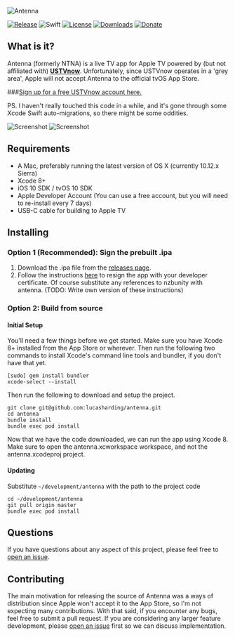 ![Antenna](https://raw.githubusercontent.com/lucasharding/antenna/master/Screenshots/wordmark.png)

[![Release](https://img.shields.io/github/release/lucasharding/antenna.svg)](https://github.com/lucasharding/antenna/releases/latest)
![Swift](https://img.shields.io/badge/swift-3.0-green.svg)
[![License](https://img.shields.io/github/license/lucasharding/antenna.svg)](https://github.com/lucasharding/antenna/blob/master/COPYING)
[![Downloads](https://img.shields.io/github/downloads/lucasharding/antenna/total.svg)](https://github.com/lucasharding/antenna/releases)
[![Donate](https://img.shields.io/badge/donate-on%20paypal-orange.svg)](https://paypal.me/lucasharding/5usd)

## What is it?

Antenna (formerly NTNA) is a live TV app for Apple TV powered by (but not affiliated with) [**USTVnow**](http://watch.ustvnow.com/refu/3EvqFs74RhoknoEGQzhpZL7zfcowiiQk). Unfortunately, since USTVnow operates in a 'grey area', Apple will not accept Antenna to the official tvOS App Store.

###[Sign up for a free USTVnow account here.](http://watch.ustvnow.com/refu/3EvqFs74RhoknoEGQzhpZL7zfcowiiQk)

PS. I haven't really touched this code in a while, and it's gone through some Xcode Swift auto-migrations, so there might be some oddities.

![Screenshot](https://raw.githubusercontent.com/lucasharding/antenna/master/Screenshots/01_streaming.png)
![Screenshot](https://raw.githubusercontent.com/lucasharding/antenna/master/Screenshots/02_guide.png)

## Requirements

- A Mac, preferably running the latest version of OS X (currently 10.12.x Sierra)
- Xcode 8+
- iOS 10 SDK / tvOS 10 SDK
- Apple Developer Account (You can use a free account, but you will need to re-install every 7 days)
- USB-C cable for building to Apple TV

## Installing

### Option 1 (Recommended): Sign the prebuilt .ipa

1. Download the .ipa file from the [releases page](https://github.com/lucasharding/antenna/releases/latest).
2. Follow the instructions [here](https://nzbunity.dozenzb.com/downloads/non-jailbroken/) to resign the app with your developer certificate. Of course substitute any references to nzbunity with antenna. (TODO: Write own version of these instructions)


### Option 2: Build from source

#### Initial Setup

You'll need a few things before we get started. Make sure you have Xcode 8+ installed from the App Store or wherever. Then run the following two commands to install Xcode's command line tools and bundler, if you don't have that yet.

```
[sudo] gem install bundler
xcode-select --install
```
Then run the following to download and setup the project.

```
git clone git@github.com:lucasharding/antenna.git
cd antenna
bundle install
bundle exec pod install
```

Now that we have the code downloaded, we can run the app using Xcode 8. Make sure to open the antenna.xcworkspace workspace, and not the antenna.xcodeproj project.

#### Updating

Substitute ``~/development/antenna`` with the path to the project code

```
cd ~/development/antenna
git pull origin master
bundle exec pod install
```

## Questions

If you have questions about any aspect of this project, please feel free to [open an issue](https://github.com/lucasharding/antenna/issues/new).

## Contributing

The main motivation for releasing the source of Antenna was a ways of distribution since Apple won't accept it to the App Store, so I'm not expecting many contributions. With that said, if you encounter any bugs, feel free to submit a pull request. If you are considering any larger feature development, please [open an issue](https://github.com/lucasharding/antenna/issues/new) first so we can discuss implementation.
